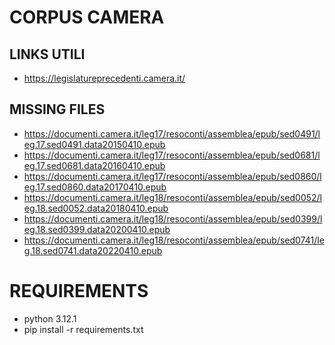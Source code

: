 # CORPUS CAMERA

## LINKS UTILI
* https://legislatureprecedenti.camera.it/ 

## MISSING FILES
* https://documenti.camera.it/leg17/resoconti/assemblea/epub/sed0491/leg.17.sed0491.data20150410.epub
* https://documenti.camera.it/leg17/resoconti/assemblea/epub/sed0681/leg.17.sed0681.data20160410.epub
* https://documenti.camera.it/leg17/resoconti/assemblea/epub/sed0860/leg.17.sed0860.data20170410.epub
* https://documenti.camera.it/leg18/resoconti/assemblea/epub/sed0052/leg.18.sed0052.data20180410.epub
* https://documenti.camera.it/leg18/resoconti/assemblea/epub/sed0399/leg.18.sed0399.data20200410.epub
* https://documenti.camera.it/leg18/resoconti/assemblea/epub/sed0741/leg.18.sed0741.data20220410.epub


# REQUIREMENTS
* python 3.12.1
* pip install -r requirements.txt